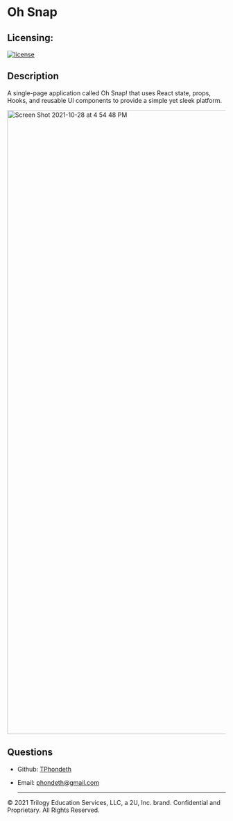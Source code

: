 # Oh Snap

## Licensing:
[![license](https://img.shields.io/badge/license-MIT-brightgreen)](https://shields.io)

## Description
 A single-page application called Oh Snap! that uses React state, props, Hooks, and reusable UI components to provide a simple yet sleek platform.

<img width="1436" alt="Screen Shot 2021-10-28 at 4 54 48 PM" src="https://user-images.githubusercontent.com/77017355/139334484-9e5f36e8-97ae-4f72-8c77-6a681865a9a3.png">

## Questions
- Github: [TPhondeth](https://github.com/TPhondeth)
- Email: phondeth@gmail.com
  
  ----
© 2021 Trilogy Education Services, LLC, a 2U, Inc. brand. Confidential and Proprietary. All Rights Reserved.
